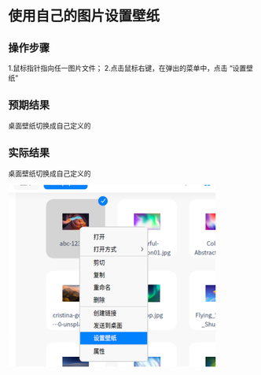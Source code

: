 # 使用自己的图片设置壁纸

## 操作步骤

1.鼠标指针指向任一图片文件；
2.点击鼠标右键，在弹出的菜单中，点击 “设置壁纸”

## 预期结果

桌面壁纸切换成自己定义的

## 实际结果

桌面壁纸切换成自己定义的

![使用自己的图片设置壁纸.png](../img/使用自己的图片设置壁纸.png)
